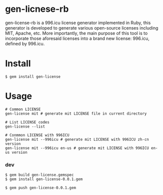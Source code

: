# gen-licnese-rb

gen-license-rb is a 996.icu license generator implemented in Ruby, this generator is developed to generate various open-source licenses including MIT, Apache, etc. More importantly, the main purpose of this tool is to incorporate those aforesaid licenses into a brand new license: 996.icu, defined by 996.icu.

# Install
```
$ gem install gen-license
```

# Usage
```
# Common LICENSE
gen-license mit # generate mit LICENSE file in current directory

# List LICENSE codes
gen-license --list

# Conmmon LICENSE with 996ICU
gen-license mit --996icu # generate mit LICENSE with 996ICU zh-cn version
gen-license mit --996icu en-us # generate mit LICENSE with 996ICU en-us version
```

### dev
```
$ gem build gen-license.gemspec
$ gem install gen-license-0.0.1.gem

$ gem push gen-license-0.0.1.gem
```
